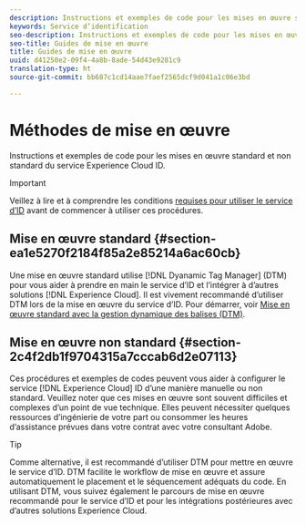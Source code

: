 ```yaml
---
description: Instructions et exemples de code pour les mises en œuvre standard et non standard du service Experience Cloud ID.
keywords: Service d’identification
seo-description: Instructions et exemples de code pour les mises en œuvre standard et non standard du service Experience Cloud ID.
seo-title: Guides de mise en œuvre
title: Guides de mise en œuvre
uuid: d41250e2-09f4-4a8b-8ade-54d43e9281c9
translation-type: ht
source-git-commit: bb687c1cd14aae7faef2565dcf9d041a1c06e3bd

---
```



# Méthodes de mise en œuvre

Instructions et exemples de code pour les mises en œuvre standard et non standard du service Experience Cloud ID.

>[!IMPORTANT]
>
>Veillez à lire et à comprendre les conditions [requises pour utiliser le service d’ID](../mcvid-reference/mcvid-requirements.md) avant de commencer à utiliser ces procédures.

## Mise en œuvre standard {#section-ea1e5270f2184f85a2e85214a6ac60cb}

Une mise en œuvre standard utilise [!DNL Dyanamic Tag Manager] (DTM) pour vous aider à prendre en main le service d’ID et l’intégrer à d’autres solutions [!DNL Experience Cloud]. Il est vivement recommandé d’utiliser DTM lors de la mise en œuvre du service d’ID. Pour démarrer, voir [Mise en œuvre standard avec la gestion dynamique des balises (DTM)](../mcvid-implementation-guides/mcvid-standard.md#concept-89cd0199a9634fc48644f2d61e3d2445).

## Mise en œuvre non standard {#section-2c4f2db1f9704315a7cccab6d2e07113}

Ces procédures et exemples de codes peuvent vous aider à configurer le service [!DNL Experience Cloud] ID d’une manière manuelle ou non standard. Veuillez noter que ces mises en œuvre sont souvent difficiles et complexes d’un point de vue technique. Elles peuvent nécessiter quelques ressources d’ingénierie de votre part ou consommer les heures d’assistance prévues dans votre contrat avec votre consultant Adobe.

>[!TIP]
>
>Comme alternative, il est recommandé d’utiliser DTM pour mettre en œuvre le service d’ID. DTM facilite le workflow de mise en œuvre et assure automatiquement le placement et le séquencement adéquats du code. En utilisant DTM, vous suivez également le parcours de mise en œuvre recommandé pour le service d’ID et pour les intégrations postérieures avec d’autres solutions Experience Cloud.

